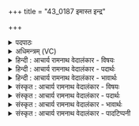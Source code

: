 +++
title = "43_0187 इमास्त इन्द्र"

+++
<details><summary>पदपाठः</summary>

इ꣣माः꣢। ते꣣। इन्द्र। पृ꣡श्न꣢꣯यः। घृ꣣त꣢म्। दु꣣हते। आशि꣡र꣢म्। आ꣣। शिर꣢꣯म्। ए꣣ना꣢म्। ऋ꣣त꣡स्य꣢। पि꣣प्यु꣡षीः꣢। १८७।
</details>

<details><summary>अधिमन्त्रम् (VC)</summary>

- इन्द्रः
- वत्सः काण्वः
- गायत्री
- षड्जः
- ऐन्द्रं काण्डम्
</details>

<details><summary>हिन्दी : आचार्य रामनाथ वेदालंकार - विषयः</summary>

अगले मन्त्र में इन्द्र की पृश्नियाँ क्या करती हैं, इसका वर्णन है।
</details>

<details><summary>हिन्दी : आचार्य रामनाथ वेदालंकार - पदार्थः</summary>

पदार्थान्वय -  प्रथम—यज्ञ के पक्ष में। हे (इन्द्र) गोपालक यजमान ! (ऋतस्य) यज्ञ की (पिप्युषीः) बढ़ानेवाली (इमाः) ये (ते) तेरी (पृश्नयः) यज्ञ के उपयोग में आनेवाली अनेक रंगोंवाली गायें (घृतम्) घी और (एनाम् आशिरम्) इस दूध को (दुहते) प्रदान करती हैं ॥ द्वितीय—अध्यात्म-पक्ष में। हे (इन्द्र) जीवात्मन् ! (ऋतस्य) सत्य का (पिप्युषीः) पान करानेवाली (इमाः) ये (पृश्नयः) वेद-माताएँ (ते) तेरे लिए (घृतम्) तेज-रूप घी को अर्थात् ब्रह्मवर्चस को और (एनाम् आशिरम्) इस परिपक्व आयु, प्राण, प्रजा, पशु, कीर्ति, विद्या आदि के दूध को (दुहते) प्रदान करती हैं ॥ तृतीय—वर्षा के पक्ष में। हे (इन्द्र) परमात्मन् ! (इमाः) ये (ते) आपकी रची हुई (पृश्नयः) रंग-बिरंगी मेघमालाएँ (आशिरम्) सूर्य के ताप से भाप बने हुए (घृतम्) जल को (दुहते) बरसाती हैं और (एनाम्) इस भूमि को (ऋतस्य) वृष्टिजल का (पिप्युषीः) पान करानेवाली होती हैं ॥३॥ इस मन्त्र में श्लेषालङ्कार है ॥३॥
</details>

<details><summary>हिन्दी : आचार्य रामनाथ वेदालंकार - भावार्थः</summary>

भावार्थ -  जैसे यजमान की गायें यज्ञार्थ घी और दूध देती हैं, मेघमालाएँ खेती आदि के लिए वर्षाजल-रूप दूध बरसाती हैं, वैसे ही वेद-माताएँ जीव के लिए ब्रह्मवर्चस-रूप घी और आयु-प्राण आदि रूप दूध देती हैं ॥३॥
</details>

<details><summary>संस्कृत : आचार्य रामनाथ वेदालंकार - विषयः</summary>

अथेन्द्रस्य पृश्नयः किं कुर्वन्तीत्याह।
</details>

<details><summary>संस्कृत : आचार्य रामनाथ वेदालंकार - पदार्थः</summary>

पदार्थान्वय -  प्रथमः—यज्ञपरः। हे (इन्द्र) गोपालक (यजमान) ! यजमानो वै स्वे यज्ञ इन्द्रः। श० ८।५।३।८। (ऋतस्य) यज्ञस्य। ऋतस्य योगे यज्ञस्य योगे इति निरुक्तम्। ६।२२। (पिप्युषीः) पिप्युष्यः वर्धयित्र्यः। ओप्यायी वृद्धौ धातोर्लिटः क्वसौ लिड्यङोश्च।’ अ० ६।१।२९ इति प्यायः पीभावे स्त्रियरूपम्। (इमाः) एताः (ते) तव (पृश्नयः२) नानावर्णा धर्मदुहो गावः (घृतम्) आज्यम्, (एनाम् आशिरम्३) एतत् पयश्च। (आशीः) पयोनाम इन्द्रा॑य॒ गाव॑ आ॒शिरं॑ दु॒दु॒ह्रे ॥ ऋ० ८।६९।६ इति प्रामाण्यात्। आशीराश्रयणाद् वा आश्रपणाद् वा इति निरुक्तम्। ६।८। (दुहते) प्रयच्छन्ति ॥४ अथ द्वितीयः—अध्यात्मपरः। हे (इन्द्र) जीवात्मन् ! (ऋतस्य) सत्यस्य (पिप्युषीः) पाययित्र्यः। पीङ् पाने धातोर्लिटि क्वसौ रूपम्। (इमाः) एताः (पृश्नयः) वेदमातरः (ते) तुभ्यम् (घृतम्) तेजोरूपम् आज्यम्, ब्रह्मवर्चसमित्यर्थः। तेजो वै घृतम्। तै० सं० २।२।९।६। (एनाम् आशिरम्) एतत् परिपक्वम् आयुष्प्राणप्रजापशुकीर्तिविद्यादिरूपं दुग्धं च (दुहते) प्रयच्छन्ति। किं तावद् वेदमातॄणां दुग्धमिति स्वयमेव वर्णयति श्रुतिः—“स्तु॒ता मया॑ वर॒दा वेद॑मा॒ता प्रचो॑दयन्तां पावमा॒नी द्वि॒जाना॑म्। आयुः॑ प्रा॒णं प्र॒जां प॒शुं की॒र्तिं द्रवि॑णं ब्रह्मवर्च॒सम्। मह्यं॑ द॒त्त्वा व्र॑जत ब्रह्मलो॒कम्।” अथ० १९।७१ इति ॥ अथ तृतीयः—वृष्टिपरः। हे (इन्द्र) परमात्मन् ! (इमाः) एताः (ते) तव, त्वद्रचिता इत्यर्थः (पृश्नयः) नानावर्णा मेघमालाः (आशिरम्) परिपक्वं, सूर्यतापेन वाष्पीभूतम्। अत्र आङ्पूर्वः श्रीञ् पाके धातुर्बोध्यः। (घृतम्) उदकम्। घृतम् इत्युदकनाम, जिघर्तेः सिञ्चतिकर्मणः। निरु० ७।२४। (दुहते) वर्षन्ति, किञ्च (एनाम्) एतां भूमिम् (ऋतस्य) उदकस्य। ऋतमित्युदकनाम। निघं० १।१२। (पिप्युषीः) पाययित्र्यः, भवन्तीति शेषः ॥३॥ अत्र श्लेषालङ्कारः ॥३॥
</details>

<details><summary>संस्कृत : आचार्य रामनाथ वेदालंकार - भावार्थः</summary>

भावार्थ -  यथा यजमानस्य गावो यज्ञार्थं घृतं पयश्च दुहन्ति, मेघमालाः कृष्याद्यर्थं वृष्टिजलरूपं पयो दुहन्ति, तथैव वेदमातारो जीवाय ब्रह्मवर्चसरूपं घृतम् आयुष्प्राणादिरूपं पयश्च प्रयच्छन्ति ॥३॥
</details>

<details><summary>संस्कृत : आचार्य रामनाथ वेदालंकार - पादटिप्पनी</summary>

टिप्पनी -   १. ऋ० ८।६।१९। २. पृश्नयो गावः—इति भ०। प्राष्टवर्णा गावः—इति सा०। स्तुतयः—इति वि०। ३. सोममिश्रं दधि आशिरम्—इति वि, भ०। एनाम् आशिरम् आश्रयणद्रव्यं पयः—इति सा०। ४. एनां भूमिम् ऋतस्य ऋतेन उदकेन पिप्युषीः पूरयन्त्यः यज्ञसाधनद्वारेण वृष्टिम् उत्पादयन्त्यः—इति भा०।
</details>